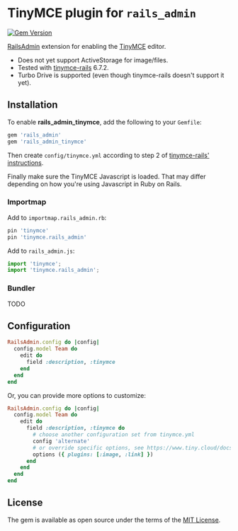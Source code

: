 # TinyMCE plugin for `rails_admin`

[![Gem Version](https://badge.fury.io/rb/rails_admin_tinymce.svg)](https://badge.fury.io/rb/rails_admin_tinymce)

[RailsAdmin](https://github.com/sferik/rails_admin) extension for enabling the [TinyMCE](https://www.tiny.cloud/) editor.

- Does not yet support ActiveStorage for image/files.
- Tested with [tinymce-rails](https://github.com/spohlenz/tinymce-rails) 6.7.2.
- Turbo Drive is supported (even though tinymce-rails doesn't support it yet).

## Installation

To enable **rails_admin_tinymce**, add the following to your `Gemfile`:

```ruby
gem 'rails_admin'
gem 'rails_admin_tinymce'
```

Then create `config/tinymce.yml` according to step 2 of [tinymce-rails' instructions](https://github.com/spohlenz/tinymce-rails#instructions).

Finally make sure the TinyMCE Javascript is loaded. That may differ depending on how you're using Javascript in Ruby on Rails.

### Importmap

Add to `importmap.rails_admin.rb`:

```rb
pin 'tinymce'
pin 'tinymce.rails_admin'
```

Add to `rails_admin.js`:

```javascript
import 'tinymce';
import 'tinymce.rails_admin';
```

### Bundler

TODO

## Configuration

```ruby
RailsAdmin.config do |config|
  config.model Team do
    edit do
      field :description, :tinymce
    end
  end
end
```

Or, you can provide more options to customize:

```ruby
RailsAdmin.config do |config|
  config.model Team do
    edit do
      field :description, :tinymce do
        # choose another configuration set from tinymce.yml
        config 'alternate'
        # or override specific options, see https://www.tiny.cloud/docs/tinymce/6/basic-setup/
        options ({ plugins: [:image, :link] })
      end
    end
  end
end
```

## License

The gem is available as open source under the terms of the [MIT License](LICENSE).

